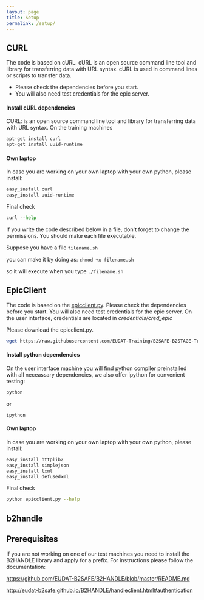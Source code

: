 ```yaml
---
layout: page
title: Setup
permalink: /setup/
---
```


## CURL

The code is based on cURL. cURL is an open source command line tool and library for transferring data with URL syntax. cURL is used in command lines or scripts to transfer data.

 * Please check the dependencies before you start.
 * You will also need test credentials for the epic server.


#### Install cURL dependencies

CURL: is an open source command line tool and library for transferring data with URL syntax.
On the training machines

```py
apt-get install curl
apt-get install uuid-runtime
```

#### Own laptop

In case you are working on your own laptop with your own python, please install:

```py
easy_install curl
easy_install uuid-runtime
```

Final check

```py
curl --help
```

If you write the code described below in a file, don't forget to change the permissions.
You should make each file executable.

Suppose you have a file `filename.sh`

you can make it by doing as:
`chmod +x filename.sh`

so it will execute when you type
`./filename.sh`

## EpicClient

The code is based on the [epicclient.py](https://github.com/EUDAT-B2SAFE/B2SAFE-core/blob/master/cmd/epicclient.py).
Please check the dependencies before you start.
You will also need test credentials for the epic server. On the user interface, credentials are located in *credentials/cred_epic*

Please download the epicclient.py.
```sh
wget https://raw.githubusercontent.com/EUDAT-Training/B2SAFE-B2STAGE-Training/develop/code/epicclient.py
```

#### Install python dependencies

On the user interface machine you will find python compiler preinstalled with all neceassary dependencies, we also offer ipython for convenient testing:
```sh
python
```
or
```
ipython
```

#### Own laptop
In case you are working on your own laptop with your own python, please install:

```sh
easy_install httplib2
easy_install simplejson
easy_install lxml
easy_install defusedxml
```

Final check

```sh
python epicclient.py --help
```

## b2handle

## Prerequisites
If you are not working on one of our test machines you need to install the B2HANDLE library and apply for a prefix. For instructions please follow the documentation:

https://github.com/EUDAT-B2SAFE/B2HANDLE/blob/master/README.md

http://eudat-b2safe.github.io/B2HANDLE/handleclient.html#authentication
